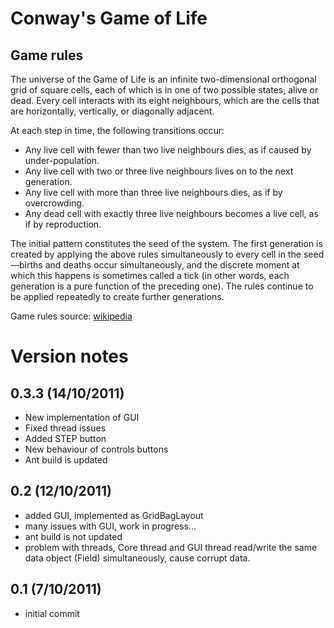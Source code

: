 # Conway's Game of Life

## Game rules

The universe of the Game of Life is an infinite two-dimensional orthogonal grid of square cells, each of which is in one of two possible states, alive or dead. Every cell interacts with its eight neighbours, which are the cells that are horizontally, vertically, or diagonally adjacent.

At each step in time, the following transitions occur:

* Any live cell with fewer than two live neighbours dies, as if caused by under-population.
* Any live cell with two or three live neighbours lives on to the next generation.
* Any live cell with more than three live neighbours dies, as if by overcrowding.
* Any dead cell with exactly three live neighbours becomes a live cell, as if by reproduction.

The initial pattern constitutes the seed of the system. The first generation is created by applying the above rules simultaneously to every cell in the seed—births and deaths occur simultaneously, and the discrete moment at which this happens is sometimes called a tick (in other words, each generation is a pure function of the preceding one). The rules continue to be applied repeatedly to create further generations.

Game rules source: [wikipedia]

[wikipedia]: http://en.wikipedia.org/wiki/Conway's_Game_of_Life

Version notes
========
## 0.3.3 (14/10/2011)
* New implementation of GUI
* Fixed thread issues
* Added STEP button
* New behaviour of controls buttons
* Ant build is updated

## 0.2 (12/10/2011)
* added GUI, implemented as GridBagLayout
* many issues with GUI, work in progress...
* ant build is not updated
* problem with threads, Core thread and GUI thread read/write the same data object (Field) simultaneously, cause corrupt data.

## 0.1 (7/10/2011) 
* initial commit